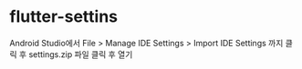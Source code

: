 # flutter-settins
Android Studio에서 File > Manage IDE Settings > Import IDE Settings 까지 클릭 후 settings.zip 파일 클릭 후 열기
